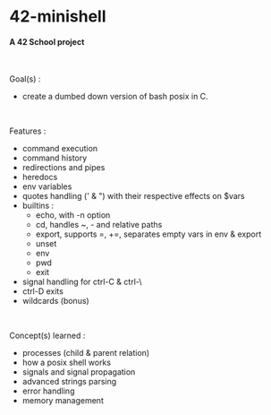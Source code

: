 # 42-minishell
#### A 42 School project
<br>

Goal(s) : 
- create a dumbed down version of bash posix in C.
<br>

Features :
- command execution
- command history
- redirections and pipes
- heredocs
- env variables
- quotes handling (' & ") with their respective effects on $vars
- builtins :
  - echo, with -n option
  - cd, handles ~, - and relative paths
  - export, supports =, +=, separates empty vars in env & export
  - unset
  - env
  - pwd
  - exit
- signal handling for ctrl-C & ctrl-\
- ctrl-D exits
- wildcards (bonus)
<br>

Concept(s) learned :
- processes (child & parent relation)
- how a posix shell works
- signals and signal propagation
- advanced strings parsing
- error handling
- memory management
